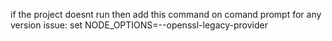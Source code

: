 if the project doesnt run then add this command on comand prompt for any version issue: 
set NODE_OPTIONS=--openssl-legacy-provider
